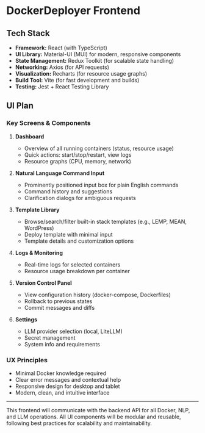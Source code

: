 # DockerDeployer Frontend

## Tech Stack

- **Framework:** React (with TypeScript)
- **UI Library:** Material-UI (MUI) for modern, responsive components
- **State Management:** Redux Toolkit (for scalable state handling)
- **Networking:** Axios (for API requests)
- **Visualization:** Recharts (for resource usage graphs)
- **Build Tool:** Vite (for fast development and builds)
- **Testing:** Jest + React Testing Library

## UI Plan

### Key Screens & Components

1. **Dashboard**
   - Overview of all running containers (status, resource usage)
   - Quick actions: start/stop/restart, view logs
   - Resource graphs (CPU, memory, network)

2. **Natural Language Command Input**
   - Prominently positioned input box for plain English commands
   - Command history and suggestions
   - Clarification dialogs for ambiguous requests

3. **Template Library**
   - Browse/search/filter built-in stack templates (e.g., LEMP, MEAN, WordPress)
   - Deploy template with minimal input
   - Template details and customization options

4. **Logs & Monitoring**
   - Real-time logs for selected containers
   - Resource usage breakdown per container

5. **Version Control Panel**
   - View configuration history (docker-compose, Dockerfiles)
   - Rollback to previous states
   - Commit messages and diffs

6. **Settings**
   - LLM provider selection (local, LiteLLM)
   - Secret management
   - System info and requirements

### UX Principles

- Minimal Docker knowledge required
- Clear error messages and contextual help
- Responsive design for desktop and tablet
- Modern, clean, and intuitive interface

---

This frontend will communicate with the backend API for all Docker, NLP, and LLM operations. All UI components will be modular and reusable, following best practices for scalability and maintainability.